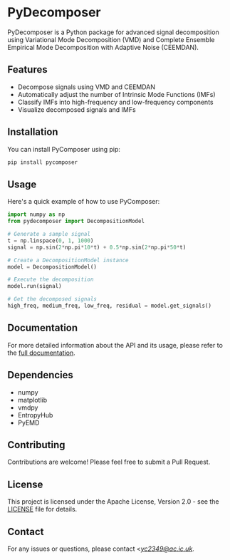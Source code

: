 # PyDecomposer

PyDecomposer is a Python package for advanced signal decomposition using Variational Mode Decomposition (VMD) and Complete Ensemble Empirical Mode Decomposition with Adaptive Noise (CEEMDAN).

## Features

- Decompose signals using VMD and CEEMDAN
- Automatically adjust the number of Intrinsic Mode Functions (IMFs)
- Classify IMFs into high-frequency and low-frequency components
- Visualize decomposed signals and IMFs

## Installation

You can install PyComposer using pip:

```bash
pip install pycomposer
```

## Usage

Here's a quick example of how to use PyComposer:

```python
import numpy as np
from pydecomposer import DecompositionModel

# Generate a sample signal
t = np.linspace(0, 1, 1000)
signal = np.sin(2*np.pi*10*t) + 0.5*np.sin(2*np.pi*50*t)

# Create a DecompositionModel instance
model = DecompositionModel()

# Execute the decomposition
model.run(signal)

# Get the decomposed signals
high_freq, medium_freq, low_freq, residual = model.get_signals()

```

## Documentation

For more detailed information about the API and its usage, please refer to the [full documentation](link_to_your_documentation).

## Dependencies

- numpy
- matplotlib
- vmdpy
- EntropyHub
- PyEMD

## Contributing

Contributions are welcome! Please feel free to submit a Pull Request.

## License

This project is licensed under the Apache License, Version 2.0 - see the [LICENSE](LICENSE) file for details.

## Contact

For any issues or questions, please contact <*<yc2349@ac.ic.uk>*.

